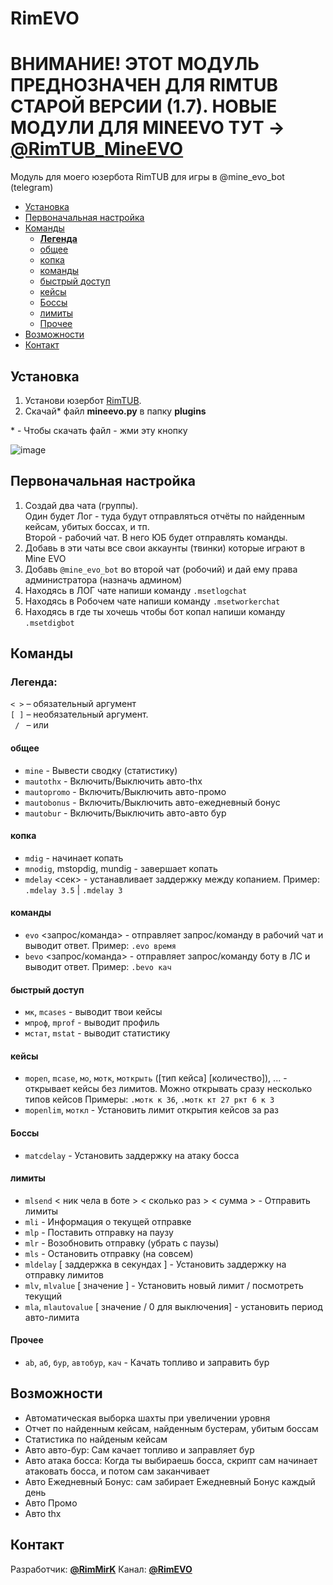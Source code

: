 # RimEVO
# ВНИМАНИЕ! ЭТОТ МОДУЛЬ ПРЕДНОЗНАЧЕН ДЛЯ RIMTUB СТАРОЙ ВЕРСИИ (1.7). НОВЫЕ МОДУЛИ ДЛЯ MINEEVO ТУТ -> [@RimTUB_MineEVO](https://t.me/RimTUB_MineEVO)
Модуль для моего юзербота RimTUB для игры в @mine_evo_bot (telegram)

- [Установка](#установка)
- [Первоначальная настройка](#первоначальная-настройка)
- [Команды](#команды)
  + [**Легенда**](#легенда)
  + [общее](#общее)
  + [копка](#копка)
  + [команды](#команды-1)
  + [быстрый доступ](#быстрый-доступ)
  + [кейсы](#кейсы)
  + [Боссы](#боссы)
  + [лимиты](#лимиты)
  + [Прочее](#прочее)
- [Возможности](#возможности)
- [Контакт](#контакт)

## Установка

1.  Установи юзербот [RimTUB](http://t.me/RimTUB).
2.  Скачай* файл **mineevo.py** в папку **plugins**

\* \- Чтобы скачать файл - жми эту кнопку

![image](https://i.imgur.com/V9XzwIf.png)

## Первоначальная настройка

1.  Создай два чата (группы).  
    Один будет Лог - туда будут отправляться отчёты по найденным кейсам, убитых боссах, и тп.  
    Второй - рабочий чат. В него ЮБ будет отправлять команды.
2.  Добавь в эти чаты все свои аккаунты (твинки) которые играют в Mine EVO
3.  Добавь `@mine_evo_bot` во второй чат (робочий) и дай ему права администратора (назначь админом)
4.  Находясь в ЛОГ чате напиши команду `.msetlogchat`
5.  Находясь в Робочем чате напиши команду `.msetworkerchat`
5.  Находясь в где ты хочешь чтобы бот копал напиши команду `.msetdigbot`


 
## Команды

### Легенда: 
   `< >` – обязательный аргумент \
   `[ ]` – необязательный аргумент. \
   ` / ` – или

#### общее
*   `mine` - Вывести сводку (статистику)
*   `mautothx` - Включить/Выключить авто-thx
*   `mautopromo` - Включить/Выключить авто-промо
*   `mautobonus` - Включить/Выключить авто-ежедневный бонус
*   `mautobur` - Включить/Выключить авто-авто бур
#### копка
*   `mdig` - начинает копать
*   `mnodig`, mstopdig, mundig - завершает копать
*   `mdelay` \<сек\> - устанавливает заддержку между копанием. Пример: `.mdelay 3.5` | `.mdelay 3`
#### команды
*   `evo` \<запрос/команда\> - отправляет запрос/команду в рабочий чат и выводит ответ. Пример: `.evo время`
*   `bevo` \<запрос/команда\> - отправляет запрос/команду боту в ЛС и выводит ответ. Пример: `.bevo кач`
#### быстрый доступ
*   `мк`, `mcases` \- выводит твои кейсы
*   `мпроф`, `mprof` \- выводит профиль
*   `мстат`, `mstat` \- выводит статистику
#### кейсы
*   `mopen`, `mcase`, `мо`, `мотк`, `моткрыть` (\[тип кейса\] \[количество\]), ... - открывает кейсы без лимитов. Можно открывать сразу несколько типов кейсов Примеры: `.мотк к 36`, `.мотк кт 27 ркт 6 к 3`
*   `mopenlim`, `моткл` \- Установить лимит открытия кейсов за раз
#### Боссы
*   `matcdelay` \- Установить заддержку на атаку босса
#### лимиты
*   `mlsend` \< ник чела в боте \> \< сколько раз \> \< сумма \> \- Отправить лимиты
*   `mli` \- Информация о текущей отправке
*   `mlp` \- Поставить отправку на паузу
*   `mlr` \- Возобновить отправку (убрать с паузы)
*   `mls` \- Остановить отправку (на совсем)
*   `mldelay` \[ заддержка в секундах \] \- Установить заддержку на отправку лимитов
*   `mlv`, `mlvalue` \[ значение \] \- Установить новый лимит / посмотреть текущий
*   `mla`, `mlautovalue` \[ значение / 0 для выключения\] - установить период авто-лимита
#### Прочее
*  `ab`, `аб`, `бур`, `автобур`, `кач` - Качать топливо и заправить бур

## Возможности

*   Автоматическая выборка шахты при увеличении уровня
*   Отчет по найденным кейсам, найденным бустерам, убитым боссам
*   Статистика по найденым кейсам
*   Авто авто-бур: Сам качает топливо и заправляет бур
*   Авто атака босса: Когда ты выбираешь босса, скрипт сам начинает атаковать босса, и потом сам заканчивает
*   Авто Ежедневный Бонус: сам забирает Ежедневный Бонус каждый день
*   Авто Промо
*   Авто thx

## Контакт

Разработчик: [**@RimMirK**](http://t.me/RimMirK)
Канал: [**@RimEVO**](http://t.me/RimEVO)

